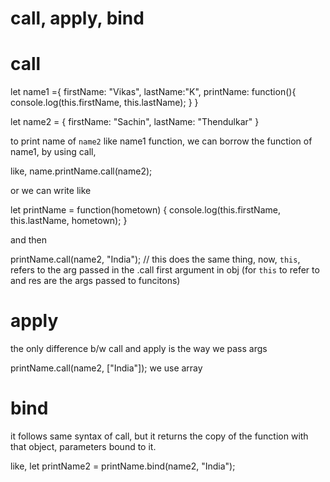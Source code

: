 # call, apply, bind

# call
let name1 ={
    firstName: "Vikas",
    lastName:"K",
    printName: function(){
        console.log(this.firstName, this.lastName);
    }
}

let name2 = {
    firstName: "Sachin",
    lastName: "Thendulkar"
}

to print name of `name2` like name1 function,
we can borrow the function of name1, by using call,

like, 
name.printName.call(name2);


or we can write like

let printName = function(hometown) {
    console.log(this.firstName, this.lastName, hometown);
}

and then 

printName.call(name2, "India"); // this does the same thing, now, `this`, refers to the arg passed in the .call
first argument in obj (for `this` to refer to and res are the args passed to funcitons)

# apply

the only difference b/w call and apply is the way we pass args

printName.call(name2, ["India"]); we use array

# bind

it follows same syntax of call, but it returns the copy of the function with that object, parameters bound to it.

like,
let printName2 = printName.bind(name2, "India");